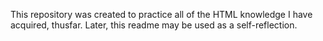 This repository was created to practice all of the HTML knowledge I have
acquired, thusfar. Later, this readme may be used as a self-reflection.